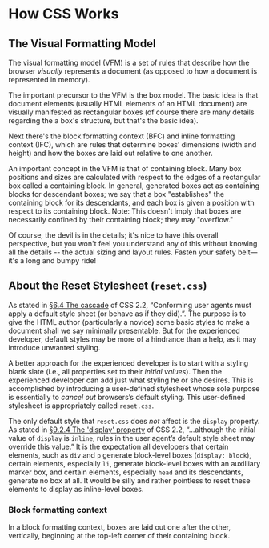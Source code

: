 # How CSS Works

## The Visual Formatting Model
The visual formatting model (VFM) is a set of rules that describe how the browser *visually* represents a document (as opposed to how a document is represented in memory).

The important precursor to the VFM is the box model. The basic idea is that document elements (usually HTML elements  of an HTML document) are visually manifested as rectangular boxes (of course there are many details regarding the a box's structure, but that's the basic idea).

Next there's the block formatting context (BFC) and inline formatting context (IFC), which are rules that determine boxes&rsquo; dimensions (width and height) and how the boxes are laid out relative to one another.

An important concept in the VFM is that of containing block. Many box positions and sizes are calculated with respect to the edges of a rectangular box called a containing block. In general, generated boxes act as containing blocks for descendant boxes; we say that a box "establishes" the containing block for its descendants, and each box is given a position with respect to its containing block. Note: This doesn't imply that boxes are necessarily confined by their containing block; they may "overflow."

Of course, the devil is in the details; it's nice to have this overall perspective, but you won't feel you understand any of this without knowing all the details -- the actual sizing and layout rules. Fasten your safety belt&mdash;it's a long and bumpy ride!

## About the Reset Stylesheet (`reset.css`)
As stated in [&sect;6.4 The cascade](https://www.w3.org/TR/CSS22/cascade.html#cascade) of CSS 2.2, &ldquo;Conforming user agents must apply a default style sheet (or behave as if they did).&rdquo;. The purpose is to give the HTML author (particularly a novice) some basic styles to make a document shall we say minimally presentable. But for the experienced developer, default styles may be more of a hindrance than a help, as it may introduce unwanted styling.

A better approach for the experienced developer is to start with a styling blank slate (i.e., all properties set to their *initial values*). Then the experienced developer can add just what styling he or she desires. This is accomplished by introducing a user-defined stylesheet whose sole purpose is essentially to *cancel out* browsers&rsquo;s default styling. This user-defined stylesheet is appropriately called `reset.css`.

The only default style that `reset.css` does *not* affect is the `display` property. As stated in [&sect;9.2.4 The 'display' property](https://www.w3.org/TR/CSS22/visuren.html#display-prop) of CSS 2.2, &ldquo;&hellip;although the initial value of `display` is `inline`, rules in the user agent&rsquo;s default style sheet may override this value.&rdquo; It is the expectation all developers that certain elements, such as `div` and `p` generate block-level boxes (`display: block`), certain elements, especially `li`, generate block-level boxes with an auxilliary marker box, and certain elements, especially `head` and its descendants, generate no box at all. It would be silly and rather pointless to reset these elements to display as inline-level boxes.

### Block formatting context
In a block formatting context, boxes are laid out one after the other, vertically, beginning at the top-left corner of their containing block.
